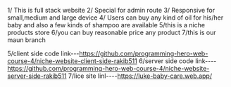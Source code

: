 1/ This is full stack website
2/ Special for admin route
3/ Responsive for small,medium and large device
4/ Users can buy any kind of oil for his/her baby and also a few kinds of shampoo are available
5/this is a niche products store
6/you can buy reasonable price any product
7/this is our maun branch


5/client side code link---https://github.com/programming-hero-web-course-4/niche-website-client-side-rakib511
6/server side code link----https://github.com/programming-hero-web-course-4/niche-website-server-side-rakib511
7/lice site linl----https://luke-baby-care.web.app/